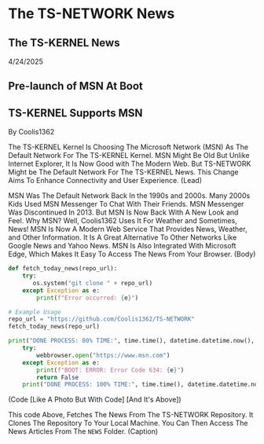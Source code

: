# The TS-NETWORK News

## The TS-KERNEL News

4/24/2025

## Pre-launch of MSN At Boot

## TS-KERNEL Supports MSN

By Coolis1362

The TS-KERNEL Kernel Is Choosing The Microsoft Network (MSN) As The Default Network For The TS-KERNEL Kernel. MSN Might Be Old But Unlike Internet Explorer, It Is Now Good with The Modern Web. But TS-NETWORK Might be The Default Network For The TS-KERNEL News. This Change Aims To Enhance Connectivity and User Experience. (Lead)

MSN Was The Default Network Back In the 1990s and 2000s. Many 2000s Kids Used MSN Messenger To Chat With Their Friends. MSN Messenger Was Discontinued In 2013. But MSN Is Now Back With A New Look and Feel. Why MSN? Well, Coolis1362 Uses It For Weather and Sometimes, News!
MSN Is Now A Modern Web Service That Provides News, Weather, and Other Information. It Is A Great Alternative To Other Networks Like Google News and Yahoo News. MSN Is Also Integrated With Microsoft Edge, Which Makes It Easy To Access The News From Your Browser. (Body)

```python
def fetch_today_news(repo_url):
    try:
       os.system("git clone " + repo_url)
    except Exception as e:
        print(f"Error occurred: {e}")

# Example Usage
repo_url = "https://github.com/Coolis1362/TS-NETWORK"
fetch_today_news(repo_url)
```

```python
print("DONE PROCESS: 80% TIME:", time.time(), datetime.datetime.now(), "BOOTING: Default Network (Microsoft Network (MSN))")
    try:
        webbrowser.open("https://www.msn.com")
    except Exception as e:
        print(f"BOOT: ERROR: Error Code 634: {e}")
        return False
    print("DONE PROCESS: 100% TIME:", time.time(), datetime.datetime.now(), "BOOTED: Default Network (Microsoft Network (MSN))")
```

(Code [Like A Photo But With Code] [And It's Above])

This code Above, Fetches The News From The TS-NETWORK Repository. It Clones The Repository To Your Local Machine. You Can Then Access The News Articles From The `NEWS` Folder. (Caption)
